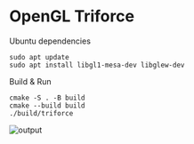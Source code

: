 OpenGL Triforce
===

Ubuntu dependencies
```shell
sudo apt update
sudo apt install libgl1-mesa-dev libglew-dev
```

Build & Run
```shell
cmake -S . -B build
cmake --build build
./build/triforce
```
![output](https://github.com/humbertodias/gl-triforce/assets/9255997/d908fb9b-8213-4ff3-bc35-39022a58cf33)
<!--
ffmpeg -i input.mov -vf "fps=15,scale=900:-1:flags=lanczos" -c:v gif output.gif
-->

